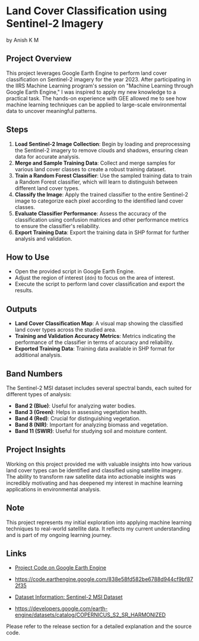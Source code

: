 # Land Cover Classification using Sentinel-2 Imagery
by Anish K M
## Project Overview

This project leverages Google Earth Engine to perform land cover classification on Sentinel-2 imagery for the year 2023. After participating in the IIRS Machine Learning program's session on "Machine Learning through Google Earth Engine," I was inspired to apply my new knowledge to a practical task. The hands-on experience with GEE allowed me to see how machine learning techniques can be applied to large-scale environmental data to uncover meaningful patterns.

## Steps

1. **Load Sentinel-2 Image Collection**: Begin by loading and preprocessing the Sentinel-2 imagery to remove clouds and shadows, ensuring clean data for accurate analysis.
2. **Merge and Sample Training Data**: Collect and merge samples for various land cover classes to create a robust training dataset.
3. **Train a Random Forest Classifier**: Use the sampled training data to train a Random Forest classifier, which will learn to distinguish between different land cover types.
4. **Classify the Image**: Apply the trained classifier to the entire Sentinel-2 image to categorize each pixel according to the identified land cover classes.
5. **Evaluate Classifier Performance**: Assess the accuracy of the classification using confusion matrices and other performance metrics to ensure the classifier's reliability.
6. **Export Training Data**: Export the training data in SHP format for further analysis and validation.

## How to Use

- Open the provided script in Google Earth Engine.
- Adjust the region of interest (`ddn`) to focus on the area of interest.
- Execute the script to perform land cover classification and export the results.

## Outputs

- **Land Cover Classification Map**: A visual map showing the classified land cover types across the studied area.
- **Training and Validation Accuracy Metrics**: Metrics indicating the performance of the classifier in terms of accuracy and reliability.
- **Exported Training Data**: Training data available in SHP format for additional analysis.

## Band Numbers

The Sentinel-2 MSI dataset includes several spectral bands, each suited for different types of analysis:

- **Band 2 (Blue)**: Useful for analyzing water bodies.
- **Band 3 (Green)**: Helps in assessing vegetation health.
- **Band 4 (Red)**: Crucial for distinguishing vegetation.
- **Band 8 (NIR)**: Important for analyzing biomass and vegetation.
- **Band 11 (SWIR)**: Useful for studying soil and moisture content.

## Project Insights

Working on this project provided me with valuable insights into how various land cover types can be identified and classified using satellite imagery. The ability to transform raw satellite data into actionable insights was incredibly motivating and has deepened my interest in machine learning applications in environmental analysis.

## Note

This project represents my initial exploration into applying machine learning techniques to real-world satellite data. It reflects my current understanding and is part of my ongoing learning journey.

## Links

- [Project Code on Google Earth Engine](#)
- https://code.earthengine.google.com/838e58fd582be6788d944cf9bf872f35


- [Dataset Information: Sentinel-2 MSI Dataset](#)
- https://developers.google.com/earth-engine/datasets/catalog/COPERNICUS_S2_SR_HARMONIZED

Please refer to the release section for a detailed explanation and the source code.
